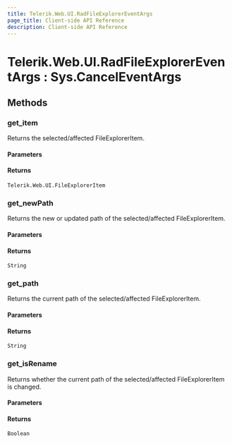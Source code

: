 ```yaml
---
title: Telerik.Web.UI.RadFileExplorerEventArgs
page_title: Client-side API Reference
description: Client-side API Reference
---
```


# Telerik.Web.UI.RadFileExplorerEventArgs : Sys.CancelEventArgs 

## Methods

###  get_item

Returns the selected/affected FileExplorerItem.

#### Parameters

#### Returns

`Telerik.Web.UI.FileExplorerItem` 

###  get_newPath

Returns the new or updated path of the selected/affected FileExplorerItem.

#### Parameters

#### Returns

`String` 

###  get_path

Returns the current path of the selected/affected FileExplorerItem.

#### Parameters

#### Returns

`String` 

###  get_isRename

Returns whether the current path of the selected/affected FileExplorerItem is changed.

#### Parameters

#### Returns

`Boolean` 
